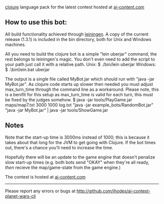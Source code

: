 [clojure](http://clojure.org) language pack for the latest contest hosted at [ai-content.com](http://ai-contest.com)

## How to use this bot:

All build functionality achieved through [leiningen](http://github.com/technomancy/leiningen). A copy of the current release (1.3.1) is included in the bin directory, both for Unix and Windows machines.

All you need to build the clojure bot is a simple "lein uberjar" command, the rest belongs to leiningen's magic. You don't even need to add the script to your path just call it with a relative path.
Unix:
    $ ./bin/lein uberjar
Windows:
    $ .\bin\lein.bat uberjar

The output is a single file called MyBot.jar which should run with "java -jar MyBot.jar". As clojure code starts up slower then needed you must adjust max_turn_time through the command line as a workaround. Please note, this is a benifit for this setup as max_turn_time is valid for each turn, this must be fixed by the judges somehow.
    $ java -jar tools/PlayGame.jar maps/map7.txt 3000 1000 log.txt "java -jar example_bots/RandomBot.jar" "java -jar MyBot.jar" | java -jar tools/ShowGame.jar

## Notes

Note that the start-up time is 3000ms instead of 1000; this is because
it takes about that long for the JVM to get going with Clojure. If the
bot times out, there's a chance you'll need to increase the time. 

Hopefully there will be an update to the game engine that doesn't penalize slow start-up times (e.g. both bots send "OKAY" when they're all ready, *then* recieve the map/game-state from the game engine.)

The contest is hosted at [ai-content.com](http://ai-contest.com)

* * *

Please report any errors or bugs at http://github.com/ihodes/ai-contest-planet-wars-clj
